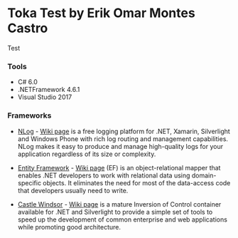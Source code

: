 # Toka Test by Erik Omar Montes Castro #
Test 
 
### Tools ###
* C# 6.0
* .NETFramework 4.6.1
* Visual Studio 2017

### Frameworks ###
* [NLog](http://nlog-project.org/) - [Wiki page](https://github.com/NLog/NLog/wiki) is a free logging platform for .NET, Xamarin, Silverlight and Windows Phone with rich log routing and management capabilities. NLog makes it easy to produce and manage high-quality logs for your application regardless of its size or complexity.

* [Entity Framework](https://www.asp.net/entity-framework) - [Wiki page](https://msdn.microsoft.com/en-us/library/aa937723(v=vs.113).aspx) (EF) is an object-relational mapper that enables .NET developers to work with relational data using domain-specific objects. It eliminates the need for most of the data-access code that developers usually need to write.

* [Castle Windsor](http://www.castleproject.org/) - [Wiki page](https://github.com/castleproject/Windsor) is a mature Inversion of Control container available for .NET and Silverlight to provide a simple set of tools to speed up the development of common enterprise and web applications while promoting good architecture.




